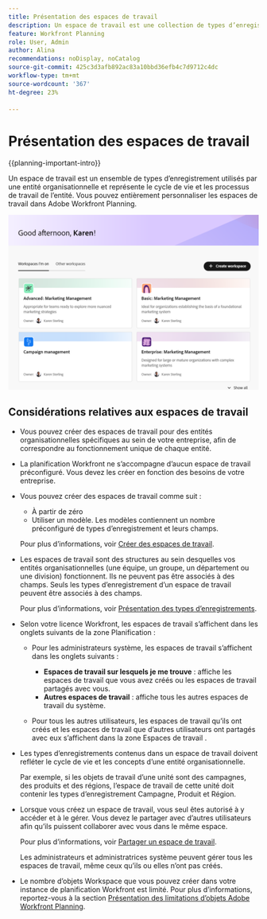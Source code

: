 ```yaml
---
title: Présentation des espaces de travail
description: Un espace de travail est une collection de types d’enregistrements utilisés par une équipe et représente le cycle de vie du travail de l’équipe. Vous pouvez entièrement personnaliser les espaces de travail dans la planification Adobe Workfront pour qu’ils correspondent aux workflows de vos entités organisationnelles.
feature: Workfront Planning
role: User, Admin
author: Alina
recommendations: noDisplay, noCatalog
source-git-commit: 425c3d3afb892ac83a10bbd36efb4c7d9712c4dc
workflow-type: tm+mt
source-wordcount: '367'
ht-degree: 23%

---
```



# Présentation des espaces de travail

{{planning-important-intro}}

Un espace de travail est un ensemble de types d’enregistrement utilisés par une entité organisationnelle et représente le cycle de vie et les processus de travail de l’entité. Vous pouvez entièrement personnaliser les espaces de travail dans Adobe Workfront Planning.


![](assets/workspaces-landing-page-admin-account.png)

## Considérations relatives aux espaces de travail

* Vous pouvez créer des espaces de travail pour des entités organisationnelles spécifiques au sein de votre entreprise, afin de correspondre au fonctionnement unique de chaque entité.
* La planification Workfront ne s’accompagne d’aucun espace de travail préconfiguré. Vous devez les créer en fonction des besoins de votre entreprise.
* Vous pouvez créer des espaces de travail comme suit :

   * À partir de zéro
   * Utiliser un modèle. Les modèles contiennent un nombre préconfiguré de types d’enregistrement et leurs champs.

  Pour plus d’informations, voir [Créer des espaces de travail](/help/quicksilver/planning/architecture/create-workspaces.md).
* Les espaces de travail sont des structures au sein desquelles vos entités organisationnelles (une équipe, un groupe, un département ou une division) fonctionnent. Ils ne peuvent pas être associés à des champs. Seuls les types d’enregistrement d’un espace de travail peuvent être associés à des champs.

  Pour plus d’informations, voir [Présentation des types d’enregistrements](/help/quicksilver/planning/architecture/overview-of-record-types.md).
* Selon votre licence Workfront, les espaces de travail s’affichent dans les onglets suivants de la zone Planification :

   * Pour les administrateurs système, les espaces de travail s’affichent dans les onglets suivants :

      * **Espaces de travail sur lesquels je me trouve** : affiche les espaces de travail que vous avez créés ou les espaces de travail partagés avec vous.
      * **Autres espaces de travail** : affiche tous les autres espaces de travail du système.

   * Pour tous les autres utilisateurs, les espaces de travail qu’ils ont créés et les espaces de travail que d’autres utilisateurs ont partagés avec eux s’affichent dans la zone Espaces de travail .

* Les types d’enregistrements contenus dans un espace de travail doivent refléter le cycle de vie et les concepts d’une entité organisationnelle.

  Par exemple, si les objets de travail d’une unité sont des campagnes, des produits et des régions, l’espace de travail de cette unité doit contenir les types d’enregistrement Campagne, Produit et Région.
* Lorsque vous créez un espace de travail, vous seul êtes autorisé à y accéder et à le gérer. Vous devez le partager avec d’autres utilisateurs afin qu’ils puissent collaborer avec vous dans le même espace.

  Pour plus d’informations, voir [Partager un espace de travail](/help/quicksilver/planning/access/share-workspaces.md).

  Les administrateurs et administratrices système peuvent gérer tous les espaces de travail, même ceux qu’ils ou elles n’ont pas créés.

<!--make this live with the GA: * There is no limit for how many workspaces you can create in your environment. However, we recommend not to have too many workspaces, as they could become hard to manage and your workflows might be too fragmented.-->

* Le nombre d’objets Workspace que vous pouvez créer dans votre instance de planification Workfront est limité. Pour plus d’informations, reportez-vous à la section [Présentation des limitations d’objets Adobe Workfront Planning](/help/quicksilver/planning/general/limitations-overview.md).



